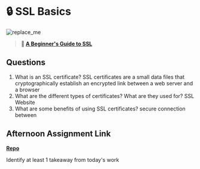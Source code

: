 # 🔒 SSL Basics

![replace_me](https://codeworks.blob.core.windows.net/public/assets/img/illustrations/placeholder.svg)

> **📖 [A Beginner's Guide to SSL](https://codeworksacademy.com/fs-student-guide/resources/wk8-9/07-SSL)**

## Questions

1. What is an SSL certificate?
SSL certificates are a small data files that cryptographically establish an encrypted link between a web server and a browser
2. What are the different types of certificates? What are they used for?
SSL Website
3. What are some benefits of using SSL certificates?
secure connection between
## Afternoon Assignment Link

**[Repo](https://github.com/juliopleon/<ASSIGNMENT_REPO>)**

Identify at least 1 takeaway from today's work

